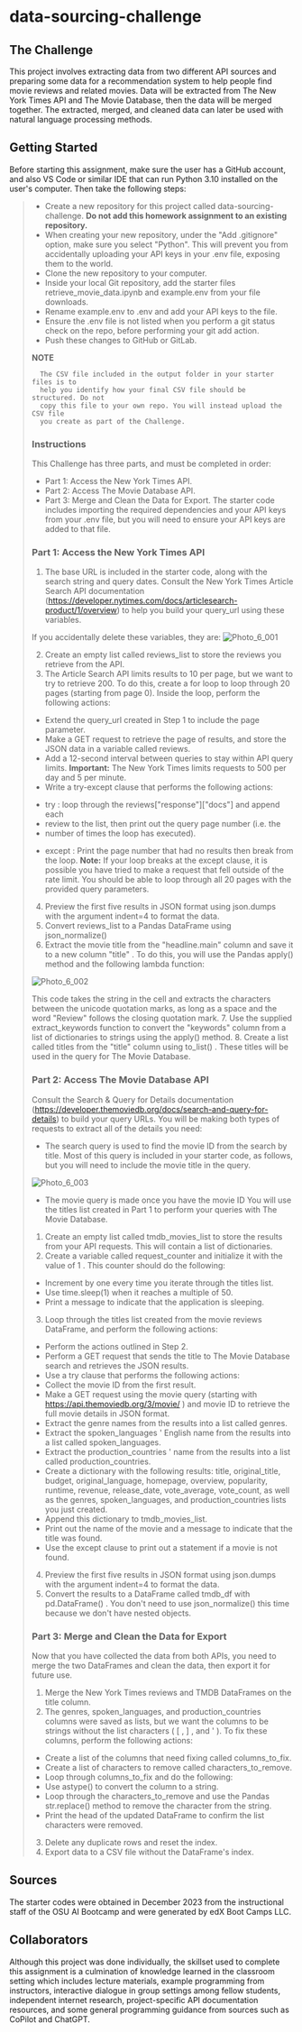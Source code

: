 # data-sourcing-challenge
## The Challenge
This project involves extracting data from two different API sources and
preparing some data for a recommendation system to help people find movie
reviews and related movies. Data will be extracted from The New York Times API
and The Movie Database, then the data will be merged together. The extracted,
merged, and cleaned data can later be used with natural language processing
methods.
## Getting Started
Before starting this assignment, make sure the user has a GitHub account, and 
also VS Code or similar IDE that can run Python 3.10 installed on the user's
computer. Then take the following steps:
>-  Create a new repository for this project called data-sourcing-challenge.
>   **Do not add this homework assignment to an existing repository.**
>-  When creating your new repository, under the "Add .gitignore" option, make
>   sure you select "Python". This will prevent you from accidentally uploading
>   your API keys in your .env file, exposing them to the world.
>-  Clone the new repository to your computer.
>-  Inside your local Git repository, add the starter files
>   retrieve_movie_data.ipynb and example.env from your file downloads.
>-  Rename example.env to .env and add your API keys to the file.
>-  Ensure the .env file is not listed when you perform a git status check on
>   the repo, before performing your git add action.
>-  Push these changes to GitHub or GitLab.
>  
>**NOTE**
>
>       The CSV file included in the output folder in your starter files is to
>       help you identify how your final CSV file should be structured. Do not
>       copy this file to your own repo. You will instead upload the CSV file
>       you create as part of the Challenge.
>### Instructions
>This Challenge has three parts, and must be completed in order:
>-  Part 1: Access the New York Times API.
>-  Part 2: Access The Movie Database API.
>-  Part 3: Merge and Clean the Data for Export.
>The starter code includes importing the required dependencies and your API keys
from your .env file, but you will need to ensure your API keys are added to that
file.
>### Part 1: Access the New York Times API
>1. The base URL is included in the starter code, along with the search string
>and query dates. Consult the New York Times Article Search API documentation
>(https://developer.nytimes.com/docs/articlesearch-product/1/overview) to help
>you build your query_url using these variables.
>
>If you accidentally delete these variables, they are:
>![Photo_6_001](https://github.com/RAC-Git-Hub/data-sourcing-challenge/blob/main/Photo_6_001.png)
>
>2. Create an empty list called reviews_list to store the reviews you retrieve
>   from the API.
>3. The Article Search API limits results to 10 per page, but we want to try to
>   retrieve 200. To do this, create a for loop to loop through 20 pages
>   (starting from page 0). Inside the loop, perform the following actions:
>-  Extend the query_url created in Step 1 to include the page parameter.
>-  Make a GET request to retrieve the page of results, and store the JSON data
>   in a variable called reviews.
>-  Add a 12-second interval between queries to stay within API query limits.
>   **Important:** The New York Times limits requests to 500 per day and 5 per
>   minute.
>-  Write a try-except clause that performs the following actions:
>   *   try : loop through the reviews["response"]["docs"] and append each
>   *   review to the list, then print out the query page number (i.e. the
>   *   number of times the loop has executed).
>-  except : Print the page number that had no results then break from the loop.
>   **Note:** If your loop breaks at the except clause, it is possible you have
>   tried to make a request that fell outside of the rate limit. You should be
>   able to loop through all 20 pages with the provided query parameters.
>4. Preview the first five results in JSON format using json.dumps with the
>   argument indent=4 to format the data.
>5. Convert reviews_list to a Pandas DataFrame using json_normalize()
>6. Extract the movie title from the "headline.main" column and save it to a new
>   column "title" . To do this, you will use the Pandas apply() method and the
>   following lambda function:
>
>![Photo_6_002](https://github.com/RAC-Git-Hub/data-sourcing-challenge/blob/main/Photo_6_002.png)
>
>This code takes the string in the cell and extracts the characters between the
>unicode quotation marks, as long as a space and the word "Review" follows the
>closing quotation mark.
>7. Use the supplied extract_keywords function to convert the "keywords" column
>   from a list of dictionaries to strings using the apply() method.
>8. Create a list called titles from the "title" column using to_list() . These
>   titles will be used in the query for The Movie Database.
>### Part 2: Access The Movie Database API
>Consult the Search & Query for Details documentation
>(https://developer.themoviedb.org/docs/search-and-query-for-details) to build
>your query URLs. You will be making both types of requests to extract all of
>the details you need:
>-  The search query is used to find the movie ID from the search by title. Most
>   of this query is included in your starter code, as follows, but you will
>   need to include the movie title in the query.
>
>![Photo_6_003](https://github.com/RAC-Git-Hub/data-sourcing-challenge/blob/main/Photo_6_003.png)
>
>-  The movie query is made once you have the movie ID
>You will use the titles list created in Part 1 to perform your queries with The
>Movie Database.
>1. Create an empty list called tmdb_movies_list to store the results from your
>API requests. This will contain a list of dictionaries.
>2. Create a variable called request_counter and initialize it with the value of
>1 . This counter should do the following:
>-  Increment by one every time you iterate through the titles list.
>-  Use time.sleep(1) when it reaches a multiple of 50.
>-  Print a message to indicate that the application is sleeping.
>3. Loop through the titles list created from the movie reviews DataFrame, and
>perform the following actions:
>-  Perform the actions outlined in Step 2.
>-  Perform a GET request that sends the title to The Movie Database search and
>   retrieves the JSON results.
>-  Use a try clause that performs the following actions:
>   -   Collect the movie ID from the first result.
>   -   Make a GET request using the movie query (starting with
>       https://api.themoviedb.org/3/movie/ ) and movie ID to retrieve the full
>       movie details in JSON format.
>   -   Extract the genre names from the results into a list called genres.
>   -   Extract the spoken_languages ' English name from the results into a list
>       called spoken_languages.
>   -   Extract the production_countries ' name from the results into a list
>       called production_countries.
>   -   Create a dictionary with the following results: title, original_title,
>       budget, original_language, homepage, overview, popularity, runtime,
>       revenue, release_date, vote_average, vote_count, as well as the genres,
>       spoken_languages, and production_countries lists you just created.
>   -   Append this dictionary to tmdb_movies_list.
>   -   Print out the name of the movie and a message to indicate that the title
>       was found.
>-  Use the except clause to print out a statement if a movie is not found.
>4. Preview the first five results in JSON format using json.dumps with the
>argument indent=4 to format the data.
>5. Convert the results to a DataFrame called tmdb_df with pd.DataFrame() . You
>don't need to use json_normalize() this time because we don't have nested
>objects.
>### Part 3: Merge and Clean the Data for Export
>Now that you have collected the data from both APIs, you need to merge the two
>DataFrames and clean the data, then export it for future use.
>1. Merge the New York Times reviews and TMDB DataFrames on the title column.
>2. The genres, spoken_languages, and production_countries columns were saved as
>lists, but we want the columns to be strings without the list characters ( [ ,
>] , and ' ). To fix these columns, perform the following actions:
>-  Create a list of the columns that need fixing called columns_to_fix.
>-  Create a list of characters to remove called characters_to_remove.
>-  Loop through columns_to_fix and do the following:
>   -   Use astype() to convert the column to a string.
>   -   Loop through the characters_to_remove and use the Pandas str.replace()
        method to remove the character from the string.
>-  Print the head of the updated DataFrame to confirm the list characters were
>removed.
>3. Delete any duplicate rows and reset the index.
>4. Export data to a CSV file without the DataFrame's index.
>
## Sources
The starter codes were obtained in December 2023 from the instructional staff of
the OSU AI Bootcamp and were generated by edX Boot Camps LLC.
## Collaborators
Although this project was done individually, the skillset used to complete this 
assignment is a culmination of knowledge learned in the classroom setting which
includes lecture materials, example programming from instructors, interactive
dialogue in group settings among fellow students, independent internet research,
project-specific API documentation resources, and some general programming
guidance from sources such as CoPilot and ChatGPT. 